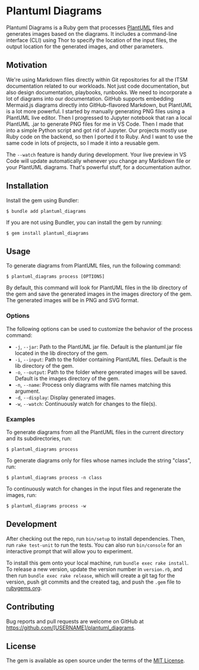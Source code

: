 # Plantuml Diagrams

Plantuml Diagrams is a Ruby gem that processes [PlantUML](https://plantuml.com/) files and generates images based on the diagrams. It includes a command-line interface (CLI) using Thor to specify the location of the input files, the output location for the generated images, and other parameters.

## Motivation

We're using Markdown files directly within Git repositories for all the ITSM documentation related to our workloads.  Not just code documentation, but also design documentation, playbooks, runbooks.  We need to incorporate a lot of diagrams into our documentation.  GitHub supports embedding Mermaid.js diagrams directly into GitHub-flavored Markdown, but PlantUML is a lot more powerful.  I started by manually generating PNG files using a PlantUML live editor.  Then I progressed to Jupyter notebook that ran a local PlantUML .jar to generate PNG files for me in VS Code.  Then I made that into a simple Python script and got rid of Jupyter.  Our projects mostly use Ruby code on the backend, so then I ported it to Ruby.  And I want to use the same code in lots of projects, so I made it into a reusable gem.

The `--watch` feature is handy during development.  Your live preview in VS Code will update automatically whenever you change any Markdown file or your PlantUML diagrams.  That's powerful stuff, for a documentation author.

## Installation

Install the gem using Bundler:

    $ bundle add plantuml_diagrams

If you are not using Bundler, you can install the gem by running:

    $ gem install plantuml_diagrams

## Usage

To generate diagrams from PlantUML files, run the following command:

    $ plantuml_diagrams process [OPTIONS]

By default, this command will look for PlantUML files in the lib directory of the gem and save the generated images in the images directory of the gem. The generated images will be in PNG and SVG format.

### Options

The following options can be used to customize the behavior of the process command:

* `-j`, `--jar`: Path to the PlantUML jar file. Default is the plantuml.jar file located in the lib directory of the gem.
* `-i`, `--input`: Path to the folder containing PlantUML files. Default is the lib directory of the gem.
* `-o`, `--output`: Path to the folder where generated images will be saved. Default is the images directory of the gem.
* `-n`, `--name`: Process only diagrams with file names matching this argument.
* `-d`, `--display`: Display generated images.
* `-w`, `--watch`: Continuously watch for changes to the file(s).

### Examples

To generate diagrams from all the PlantUML files in the current directory and its subdirectories, run:

    $ plantuml_diagrams process

To generate diagrams only for files whose names include the string "class", run:

    $ plantuml_diagrams process -n class

To continuously watch for changes in the input files and regenerate the images, run:

    $ plantuml_diagrams process -w


## Development

After checking out the repo, run `bin/setup` to install dependencies. Then, run `rake test-unit` to run the tests. You can also run `bin/console` for an interactive prompt that will allow you to experiment.

To install this gem onto your local machine, run `bundle exec rake install`. To release a new version, update the version number in `version.rb`, and then run `bundle exec rake release`, which will create a git tag for the version, push git commits and the created tag, and push the `.gem` file to [rubygems.org](https://rubygems.org).

## Contributing

Bug reports and pull requests are welcome on GitHub at https://github.com/[USERNAME]/plantuml_diagrams.

## License

The gem is available as open source under the terms of the [MIT License](https://opensource.org/licenses/MIT).
